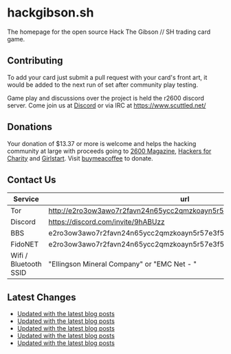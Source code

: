 # hackgibson.sh
The homepage for the open source Hack The Gibson // SH trading card game.


## Contributing

To add your card just submit a pull request with your card's front art, it would be added to the next run of set after community play testing.

Game play and discussions over the project is held the r2600 discord server. Come join us at [Discord](https://discord.com/invite/9hABUzz) or via IRC at https://www.scuttled.net/


## Donations

Your donation of $13.37 or more is welcome and helps the hacking community at large with proceeds going to [2600 Magazine](https://2600.com/), [Hackers for Charity](https://hackersforcharity.org) and [Girlstart](https://girlstart.org).  Visit [buymeacoffee](https://www.buymeacoffee.com/hackgibson.sh) to donate.


## Contact Us

Service | url
-|-
Tor | http://e2ro3ow3awo7r2favn24n65ycc2qmzkoayn5r57e3f56nvjwdcgg32ad.onion
Discord | https://discord.com/invite/9hABUzz
BBS | e2ro3ow3awo7r2favn24n65ycc2qmzkoayn5r57e3f56nvjwdcgg32ad.onion:23
FidoNET | e2ro3ow3awo7r2favn24n65ycc2qmzkoayn5r57e3f56nvjwdcgg32ad.onion:24554
Wifi / Bluetooth SSID | "Ellingson Mineral Company" or "EMC Net - <fidonet address>"

## Latest Changes
<!-- BLOG-POST-LIST:START -->
- [Updated with the latest blog posts](https://github.com/DFW2600/hackgibson.sh/commit/723d11ade5ff28b6a3b0e1be6037f9c01600fdcb)
- [Updated with the latest blog posts](https://github.com/DFW2600/hackgibson.sh/commit/b31ec1cedceb2736ba1a9b4c7afdca9e0c47bb03)
- [Updated with the latest blog posts](https://github.com/DFW2600/hackgibson.sh/commit/1f41fb9b946a3a678bd001270821522df745dbd4)
- [Updated with the latest blog posts](https://github.com/DFW2600/hackgibson.sh/commit/dd5b8fcf7c196ec50208e445bff90c702b6b18ab)
- [Updated with the latest blog posts](https://github.com/DFW2600/hackgibson.sh/commit/48c0d49f515f192fe498b48b6c008e5afaf3dd67)
<!-- BLOG-POST-LIST:END -->
